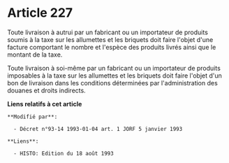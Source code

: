 # Article 227

Toute livraison à autrui par un fabricant ou un importateur de produits soumis à la taxe sur les allumettes et les briquets
doit faire l'objet d'une facture comportant le nombre et l'espèce des produits livrés ainsi que le montant de la taxe.

Toute livraison à soi-même par un fabricant ou un importateur de produits imposables à la taxe sur les allumettes et les
briquets doit faire l'objet d'un bon de livraison dans les conditions déterminées par l'administration des douanes et droits
indirects.

**Liens relatifs à cet article**

	**Modifié par**:

	  - Décret n°93-14 1993-01-04 art. 1 JORF 5 janvier 1993

	**Liens**:

	  - HISTO: Edition du 18 août 1993
